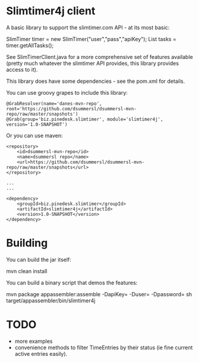 Slimtimer4j client
==================

A basic library to support the slimtimer.com API - at its most basic:

SlimTimer timer = new SlimTimer("user","pass","apiKey");
List<Task> tasks = timer.getAllTasks();

See SlimTimerClient.java for a more comprehensive set of features available (pretty
much whatever the slimtimer API provides, this library provides access to it).

This library does have some dependencies - see the pom.xml for details.

You can use groovy grapes to include this library:

    @GrabResolver(name='danes-mvn-repo', root='https://github.com/dsummersl/dsummersl-mvn-repo/raw/master/snapshots')
    @Grab(group='biz.pinedesk.slimtimer', module='slimtimer4j', version='1.0-SNAPSHOT')

Or you can use maven:

    <repository>
        <id>dsummersl-mvn-repo</id>
        <name>dsummersl repo</name>
        <url>https://github.com/dsummersl/dsummersl-mvn-repo/raw/master/snapshots</url>
    </repository>

    ...
    ...

    <dependency>
        <groupId>biz.pinedesk.slimtimer</groupId>
        <artifactId>slimtimer4j</artifactId>
        <version>1.0-SNAPSHOT</version>
    </dependency>


Building
========

You can build the jar itself:

mvn clean install

You can build a binary script that demos the features:

mvn package appassembler:assemble -DapiKey=<your api key> -Duser=<your user> -Dpassword=<your password>
sh target/appassembler/bin/slimtimer4j

TODO
====

- more examples
- convenience methods to filter TimeEntries by their status (ie fine current active entries easily).
